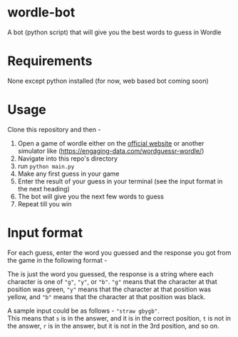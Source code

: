 # wordle-bot
A bot (python script) that will give you the best words to guess in Wordle

# Requirements
None except python installed (for now, web based bot coming soon)

# Usage
Clone this repository and then -
1. Open a game of wordle either on the [official website](https://www.powerlanguage.co.uk/wordle/) or another simulator like (https://engaging-data.com/wordguessr-wordle/)
2. Navigate into this repo's directory
3. run `python main.py`
4. Make any first guess in your game
5. Enter the result of your guess in your terminal (see the input format in the next heading)
6. The bot will give you the next few words to guess
7. Repeat till you win

# Input format
For each guess, enter the word you guessed and the response you got from the game in the following 
format - <word> <response>

The <word> is just the word you guessed, the response is a string where each character is one of 
`"g"`, `"y"`, or `"b"`. `"g"` means that the character at that position was green, `"y"` means that the 
character at that position was yellow, and `"b"` means that the character at that position was black.

A sample input could be as follows - `"straw gbygb"`.  
This means that `s` is in the answer, and it is in the correct position, `t` is not in the answer,
`r` is in the answer, but it is not in the 3rd position, and so on.
